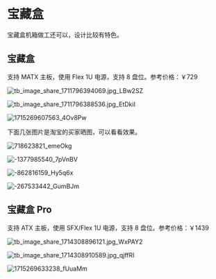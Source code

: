 # 宝藏盒

宝藏盒机箱做工还可以，设计比较有特色。

## 宝藏盒

支持 MATX 主板，使用 Flex 1U 电源，支持 8 盘位。参考价格：￥729

![tb_image_share_1711796394069.jpg_LBw2SZ](https://slark-blog.s3.bitiful.net/tb_image_share_1711796394069.jpg_LBw2SZ.png)

![tb_image_share_1711796388536.jpg_EtDkiI](https://slark-blog.s3.bitiful.net/tb_image_share_1711796388536.jpg_EtDkiI.png)

![1715269607563_4Ov8Pw](https://slark-blog.s3.bitiful.net/1715269607563_4Ov8Pw.jpg)

下面几张图片是淘宝的买家晒图，可以看看效果。

![718623821_emeOkg](https://slark-blog.s3.bitiful.net/718623821_emeOkg.png)

![-1377985540_7pVnBV](https://slark-blog.s3.bitiful.net/-1377985540_7pVnBV.png)

![-862816159_Hy5q6x](https://slark-blog.s3.bitiful.net/-862816159_Hy5q6x.png)

![-267533442_GumBJm](https://slark-blog.s3.bitiful.net/-267533442_GumBJm.png)

## 宝藏盒 Pro

支持 ATX 主板，使用 SFX/Flex 1U 电源，支持 8 盘位。参考价格：￥1439

![tb_image_share_1714308896121.jpg_WxPAY2](https://slark-blog.s3.bitiful.net/tb_image_share_1714308896121.jpg_WxPAY2.png)

![tb_image_share_1714308910589.jpg_qjffRI](https://slark-blog.s3.bitiful.net/tb_image_share_1714308910589.jpg_qjffRI.png)

![1715269633238_fUuaMm](https://slark-blog.s3.bitiful.net/1715269633238_fUuaMm.jpg)